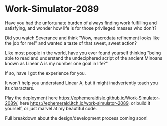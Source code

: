 # Work-Simulator-2089

Have you had the unfortunate burden of always finding work fulfilling and satisfying, and wonder how life is for those privileged masses who don't?

Did you watch Severance and think "Wow, macrodata refinement looks like the job for me!" and wanted a taste of that sweet, sweet action?

Like most people in the world, have you ever found yourself thinking "being able to read and understand the undeciphered script of the ancient Minoans known as Linear A is my number one goal in life?"

If so, have I got the experience for you.

It won't help you understand Linear A, but it might inadvertently teach you its characters.

Play the deployment here https://ephemeraldisle.github.io/Work-Simulator-2089/, here https://ephemerald.itch.io/work-simulator-2089,
or build it yourself, or just marvel at my beautiful code.

Full breakdown about the design/development process coming soon!
